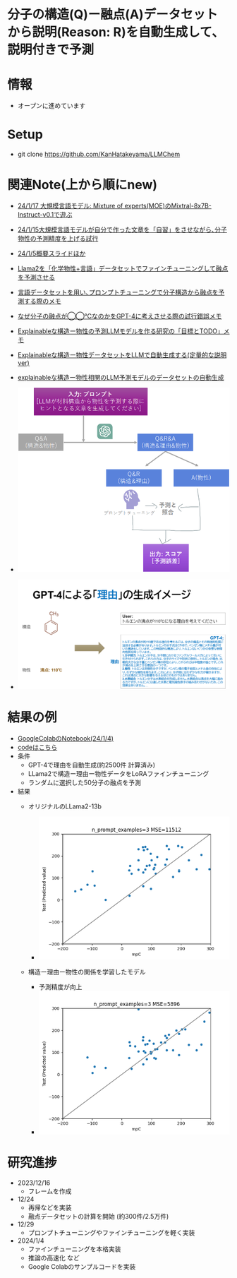 # 分子の構造(Q)ー融点(A)データセットから説明(Reason: R)を自動生成して､説明付きで予測

# 情報
- オープンに進めています

# Setup
- git clone https://github.com/KanHatakeyama/LLMChem

# 関連Note(上から順にnew)
- [24/1/17 大規模言語モデル: Mixture of experts(MOE)のMixtral-8x7B-Instruct-v0.1で遊ぶ](https://note.com/kan_hatakeyama/n/n76b2639881ac)
- [24/1/15大規模言語モデルが自分で作った文章を「自習」をさせながら､分子物性の予測精度を上げる試行 ](https://note.com/kan_hatakeyama/n/n5683cad82587)
- [24/1/5概要スライドほか](https://www.docswell.com/s/KanHatakeyama/KGXYQL-2024-01-05-135948?utm_source=twitter&utm_medium=social&utm_campaign=singlepage)
- [Llama2を「化学物性+言語」データセットでファインチューニングして融点を予測させる](https://note.com/kan_hatakeyama/n/n74c8b2b3b4e7?sub_rt=share_pb )
- [言語データセットを用い､プロンプトチューニングで分子構造から融点を予測する際のメモ](https://note.com/kan_hatakeyama/n/n43ddd541bdc6)
- [なぜ分子の融点が◯◯℃なのかをGPT-4に考えさせる際の試行錯誤メモ ](https://note.com/kan_hatakeyama/n/n84c84da8f551)
- [Explainableな構造ー物性の予測LLMモデルを作る研究の「目標とTODO」メモ](https://note.com/kan_hatakeyama/n/n56afe0df282a)
- [Explainableな構造ー物性データセットをLLMで自動生成する(定量的な説明ver) ](https://note.com/kan_hatakeyama/n/ndcdeaed60f48)
- [explainableな構造ー物性相関のLLM予測モデルのデータセットの自動生成 ](https://note.com/kan_hatakeyama/n/n8e5506240630)

- ![](contents/scheme.png)
- ![](contents/reason.png)

# 結果の例
- [GoogleColabのNotebook(24/1/4)](https://drive.google.com/file/d/1Hn61xplqK2zDxMQ_yp1qPt2kpBwO8a8T/view?usp=sharing)
- [codeはこちら](https://github.com/KanHatakeyama/LLMChem/tree/20231216pub)
- 条件
  - GPT-4で理由を自動生成(約2500件 計算済み)
  - LLama2で構造ー理由ー物性データをLoRAファインチューニング
  - ランダムに選択した50分子の融点を予測
- 結果
  - オリジナルのLLama2-13b
    - ![](results/model=13_20240104_085244_train=False.png)

  - 構造ー理由ー物性の関係を学習したモデル 
    - 予測精度が向上
    - ![](results/model=13_20240104_103546_train=True.png)

# 研究進捗
- 2023/12/16
  - フレームを作成
- 12/24
  - 再帰などを実装
  - 融点データセットの計算を開始 (約300件/2.5万件)
- 12/29
  - プロンプトチューニングやファインチューニングを軽く実装
- 2024/1/4
  - ファインチューニングを本格実装
  - 推論の高速化 など
  - Google Colabのサンプルコードを実装